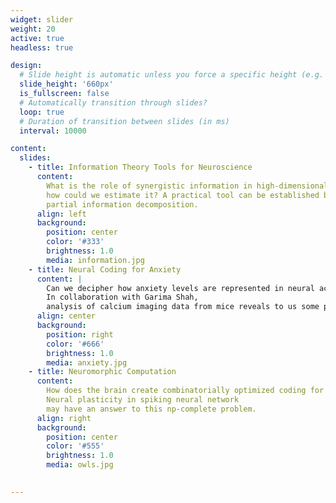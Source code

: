 ```yaml
---
widget: slider
weight: 20
active: true
headless: true

design:
  # Slide height is automatic unless you force a specific height (e.g. '400px')
  slide_height: '660px'
  is_fullscreen: false
  # Automatically transition through slides?
  loop: true
  # Duration of transition between slides (in ms)
  interval: 10000

content:
  slides:
    - title: Information Theory Tools for Neuroscience
      content: 
        What is the role of synergistic information in high-dimensional data, and
        how could we estimate it? A practical tool can be established based on 
        partial information decomposition.
      align: left
      background:
        position: center
        color: '#333'
        brightness: 1.0
        media: information.jpg
    - title: Neural Coding for Anxiety
      content: | 
        Can we decipher how anxiety levels are represented in neural activities? 
        In collaboration with Garima Shah,
        analysis of calcium imaging data from mice reveals to us some possibilites.
      align: center
      background:
        position: right
        color: '#666'
        brightness: 1.0
        media: anxiety.jpg
    - title: Neuromorphic Computation
      content: 
        How does the brain create combinatorially optimized coding for selective attention? 
        Neural plasticity in spiking neural network
        may have an answer to this np-complete problem.
      align: right
      background:
        position: center
        color: '#555'
        brightness: 1.0
        media: owls.jpg

    
---
```

